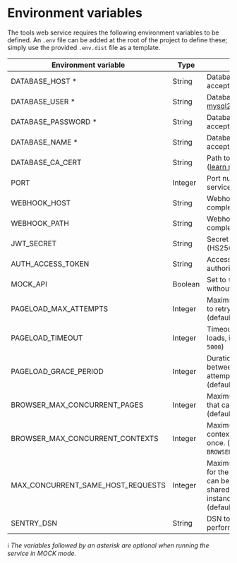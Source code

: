 # Environment variables

The tools web service requires the following environment variables to be defined.
An `.env` file can be added at the root of the project to define these; simply use the provided `.env.dist` file as a template.

| **Environment variable**        | **Type** | **Description**                                                                                         |
|---------------------------------|----------|---------------------------------------------------------------------------------------------------------|
| DATABASE_HOST *                 | String   | Database hostname, as accepted by [mysql2](https://www.npmjs.com/package/mysql2)                        |
| DATABASE_USER *                 | String   | Database user, as accepted by [mysql2](https://www.npmjs.com/package/mysql2)                            |
| DATABASE_PASSWORD *             | String   | Database password string, as accepted by [mysql2](https://www.npmjs.com/package/mysql2)                 |
| DATABASE_NAME *                 | String   | Database name string, as accepted by [mysql2](https://www.npmjs.com/package/mysql2)                     |
| DATABASE_CA_CERT                | String   | Path to your CA certificate file ([learn more](https://planetscale.com/docs/concepts/secure-connections#ca-root-configuration))               |
| PORT                            | Integer  | Port number for the web service (default: `3000`)                                                       |
| WEBHOOK_HOST                    | String   | Webhook hostname to push completions and errors to                                                      |
| WEBHOOK_PATH                    | String   | Webhook URL path to push completions and errors to                                                      |
| JWT_SECRET                      | String   | Secret key for the JWT (HS256)                                                                          |
| AUTH_ACCESS_TOKEN               | String   | Access token used for authorization                                                                     |
| MOCK_API                        | Boolean  | Set to `true` to mock responses without processing                                                      |
| PAGELOAD_MAX_ATTEMPTS           | Integer  | Maximum number of attempts to retry loading a page. (default: `3`)         					           |
| PAGELOAD_TIMEOUT                | Integer  | Timeout duration for page loads, in milliseconds. (default: `5000`)         					           |
| PAGELOAD_GRACE_PERIOD           | Integer  | Duration of the grace period between two page load attempt, in milliseconds. (default: `10000`)         |
| BROWSER_MAX_CONCURRENT_PAGES    | Integer  | Maximum number of pages that can be open at once. (default: `3`)                                        |
| BROWSER_MAX_CONCURRENT_CONTEXTS | Integer  | Maximum number of browsing contexts that can be open at once. (default: `BROWSER_MAX_CONCURRENT_PAGES`) |
| MAX_CONCURRENT_SAME_HOST_REQUESTS | Integer  | Maximum number of requests for the same hostname that can be processed at once, shared across however many instances of this service. (default: `10`) |
| SENTRY_DSN                      | String   | DSN to track errors and performance with Sentry.io.                                                     |

ℹ️ _The variables followed by an asterisk are optional when running the service in MOCK mode._

